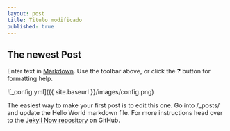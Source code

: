 ```yaml
---
layout: post
title: Titulo modificado
published: true
---
```

## The newest Post

Enter text in [Markdown](http://daringfireball.net/projects/markdown/). Use the toolbar above, or click the **?** button for formatting help.

![_config.yml]({{ site.baseurl }}/images/config.png)

The easiest way to make your first post is to edit this one. Go into /_posts/ and update the Hello World markdown file. For more instructions head over to the [Jekyll Now repository](https://github.com/barryclark/jekyll-now) on GitHub.
